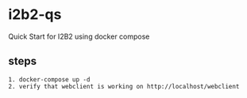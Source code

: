 # i2b2-qs
Quick Start for I2B2 using docker compose

## steps
    1. docker-compose up -d 
    2. verify that webclient is working on http://localhost/webclient
    
